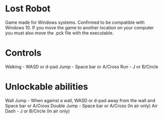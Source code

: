 # Lost Robot
Game made for Windows systems. Confirmed to be compatible with Windows 10.
If you move the game to another location on your computer you must also move the .pck file with the executable.

# Controls
Walking - WASD or d-pad
Jump - Space bar or A/Cross
Run - J or B/Circle

# Unlockable abilities
Wall Jump - When against a wall, WASD or d-pad away from the wall and Space bar or A/Cross 
Double Jump - Space bar or A/Cross (In air only)
Air Dash - J or B/Circle (In air only)